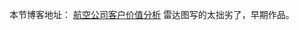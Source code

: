 本节博客地址：
[航空公司客户价值分析](http://www.dydpg.com/2018/08/07/%E8%88%AA%E7%A9%BA%E5%85%AC%E5%8F%B8%E5%AE%A2%E6%88%B7%E4%BB%B7%E5%80%BC%E5%88%86%E6%9E%90/)
雷达图写的太拙劣了，早期作品。


